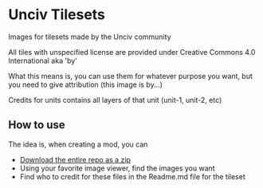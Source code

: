 # Unciv Tilesets

Images for tilesets made by the Unciv community

All tiles with unspecified license are provided under Creative Commons 4.0 International aka 'by'

What this means is, you can use them for whatever purpose you want, but you need to give attribution (this image is by...)

Credits for units contains all layers of that unit (unit-1, unit-2, etc)

## How to use

The idea is, when creating a mod, you can

- [Download the entire repo as a zip](https://github.com/yairm210/Unciv-Tilesets/archive/refs/heads/main.zip)
- Using your favorite image viewer, find the images you want
- Find who to credit for these files in the Readme.md file for the tileset
